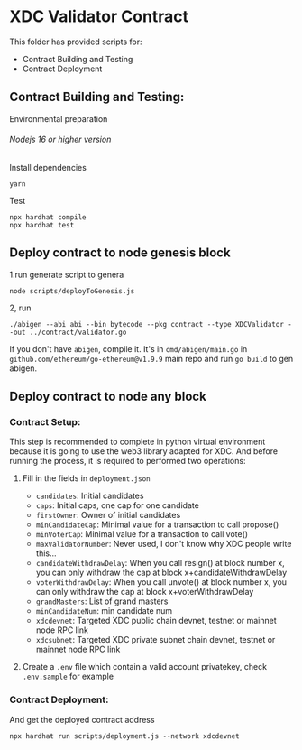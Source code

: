 # XDC Validator Contract

This folder has provided scripts for:

- Contract Building and Testing
- Contract Deployment

## Contract Building and Testing:

Environmental preparation

###### Nodejs 16 or higher version

Install dependencies

```
yarn
```

Test

    npx hardhat compile
    npx hardhat test

## Deploy contract to node genesis block

1.run generate script to genera

    node scripts/deployToGenesis.js

2, run

    ./abigen --abi abi --bin bytecode --pkg contract --type XDCValidator --out ../contract/validator.go

If you don't have `abigen`, compile it. It's in `cmd/abigen/main.go` in `github.com/ethereum/go-ethereum@v1.9.9` main repo and run `go build` to gen abigen.

## Deploy contract to node any block

### Contract Setup:

This step is recommended to complete in python virtual environment because it is going to use the web3 library adapted for XDC. And before running the process, it is required to performed two operations:

1. Fill in the fields in `deployment.json`

   - `candidates`: Initial candidates
   - `caps`: Initial caps, one cap for one candidate
   - `firstOwner`: Owner of initial candidates
   - `minCandidateCap`: Minimal value for a transaction to call propose()
   - `minVoterCap`: Minimal value for a transaction to call vote()
   - `maxValidatorNumber`: Never used, I don't know why XDC people write this...
   - `candidateWithdrawDelay`: When you call resign() at block number x, you can only withdraw the cap at block x+candidateWithdrawDelay
   - `voterWithdrawDelay`: When you call unvote() at block number x, you can only withdraw the cap at block x+voterWithdrawDelay
   - `grandMasters`: List of grand masters
   - `minCandidateNum`: min candidate num
   - `xdcdevnet`: Targeted XDC public chain devnet, testnet or mainnet node RPC link
   - `xdcsubnet`: Targeted XDC private subnet chain devnet, testnet or mainnet node RPC link

2. Create a `.env` file which contain a valid account privatekey, check `.env.sample` for example

### Contract Deployment:

And get the deployed contract address

```
npx hardhat run scripts/deployment.js --network xdcdevnet
```
